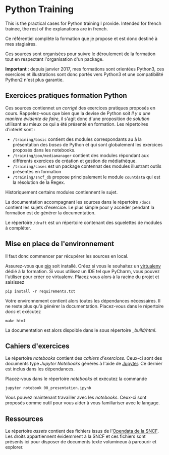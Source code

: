 # Python Training

This is the practical cases for Python training I provide. Intended for french
trainee, the rest of the explanations are in french.

Ce référentiel complète la formation que je propose et est donc destiné à
mes stagiaires. 

Ces sources sont organisées pour suivre le déroulement de la formation tout en
respectant l'organisation d'un package.

**Important** : depuis janvier 2017, mes formations sont orientées Python3, ces
exercices et illustrations sont donc portés vers Python3 et une compatibilité
Python2 n'est plus garantie.

## Exercices pratiques formation Python

Ces sources contiennet un *corrigé* des exercices pratiques proposés en cours.
Rappelez-vous que bien que la devise de Python soit *Il y a une manière évidente
de faire*, il s'agit donc d'une proposition de *solution* utilisant au mieux ce qui a été présenté
en formation. Les répertoires d'intérêt sont :
* `/training/basic` contient des modules correspondants au à la présentation des *bases* de Python et 
  qui sont globalement les exercices proposés dans les notebooks.
* `/training/poo/mediamanager` contient des modules répondant aux différents exercices de création et
  gestion de médiathèque.
* `/training/cases` est un package contennat des modules illustrant outils présentés en formation
* `/training/sncf_db` propose principalement le module `countdata` qui est la résolution de la
  Regex.

Historiquement certains modules contiennent le sujet.

La documentation accompagnant les sources dans le répertoire `/docs` contient les sujets d'exercice.
 Le plus simple pour y accéder pendant la formation est de générer la documentation.
 
Le répertoire `/draft` est un répertoire contenant des squelettes de modules à compléter.

## Mise en place de l'environnement

Il faut donc commencer par récupérer les sources en local.

Assurez-vous que [pip](https://pypi.python.org/pypi/pip) soit installé. Créez
si vous le souhaitez un [virtualenv](https://virtualenv.pypa.io/en/stable/)
dédié à la formation. Si vous utilisez un IDE tel que PyCharm, vous pouvez l'utiliser pour créer
ce virtualenv. Placez vous alors à la racine du projet et saisissez

```
pip install -r requirements.txt
```

Votre environnement contient alors toutes les dépendances nécessaires. Il ne
reste plus qu'à générer la documentation. Placez-vous dans le répertoire *docs*
 et exécutez
 
```
make html
```

La documentation est alors dispoible dans le sous répertoire *_build/html*.

## Cahiers d'exercices

Le répertoire *notebooks* contient des *cahiers d'exercices*. Ceux-ci sont
des documents type *Jupyter Notebooks* générés à l'aide de
[Jupyter](http://jupyter.org/). Ce dernier est inclus dans les dépendances.
 
Placez-vous dans le répertoire *notebooks* et exécutez la commande

```
jupyter notebook 00_presentation.ipynb
```

Vous pouvez maintenant travailler avec les *notebooks*. Ceux-ci sont proposés
comme outil pour vous aider à vous familiariser avec le langage.

## Ressources

Le répertoire *assets* contient des fichiers issus de
l'[Opendata de la SNCF](https://data.sncf.com/). Les droits appartiennent
évidemment à la SNCF et ces fichiers sont présents ici pour disposer de documents
 texte volumineux à parcourir et explorer.